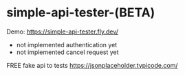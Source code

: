 # simple-api-tester-(BETA)

Demo: https://simple-api-tester.fly.dev/

- not implemented authentication yet
- not implemented cancel request yet

FREE fake api to tests https://jsonplaceholder.typicode.com/
